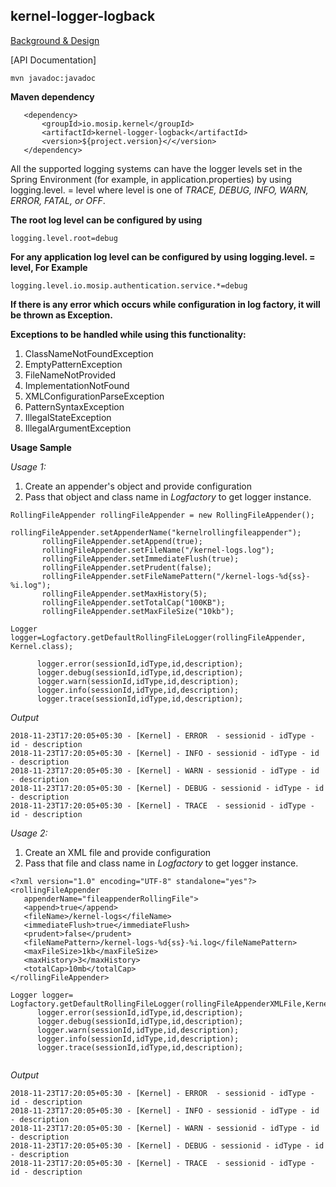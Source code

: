 ## kernel-logger-logback

[Background & Design](../../docs/design/kernel/kernel-logger.md)



[API Documentation]

```
mvn javadoc:javadoc
```
  

  
**Maven dependency**
  
 ```
    <dependency>
		<groupId>io.mosip.kernel</groupId>
		<artifactId>kernel-logger-logback</artifactId>
		<version>${project.version}</</version>
	</dependency>
 ```
  
 

All the supported logging systems can have the logger levels set in the Spring Environment (for example, in application.properties) by using logging.level.<logger-name> = level where level is one of *TRACE, DEBUG, INFO, WARN, ERROR, FATAL, or OFF*.

**The root log level can be configured by using**  

```
logging.level.root=debug
```
**For any application log level can be configured by using logging.level.<logger-name> = level, For Example**

```
logging.level.io.mosip.authentication.service.*=debug 
```

**If there is any error which occurs while configuration in log factory, it will be thrown as Exception.** 

**Exceptions to be handled while using this functionality:**
1. ClassNameNotFoundException
2. EmptyPatternException
3. FileNameNotProvided
4. ImplementationNotFound
5. XMLConfigurationParseException
6. PatternSyntaxException
7. IllegalStateException
8. IllegalArgumentException

**Usage Sample**


  *Usage 1:*

1. Create an appender's object and provide configuration 
2. Pass that object and class name in *Logfactory* to get logger instance.
 
 ```
RollingFileAppender rollingFileAppender = new RollingFileAppender();
       rollingFileAppender.setAppenderName("kernelrollingfileappender");
		rollingFileAppender.setAppend(true);
		rollingFileAppender.setFileName("/kernel-logs.log");
		rollingFileAppender.setImmediateFlush(true);
		rollingFileAppender.setPrudent(false);
		rollingFileAppender.setFileNamePattern("/kernel-logs-%d{ss}-%i.log");
		rollingFileAppender.setMaxHistory(5);
		rollingFileAppender.setTotalCap("100KB");
		rollingFileAppender.setMaxFileSize("10kb");
		
Logger logger=Logfactory.getDefaultRollingFileLogger(rollingFileAppender, Kernel.class);
       
       logger.error(sessionId,idType,id,description);
       logger.debug(sessionId,idType,id,description);
       logger.warn(sessionId,idType,id,description);
       logger.info(sessionId,idType,id,description);
       logger.trace(sessionId,idType,id,description); 		
 
 ```
 
  *Output*
 
 ```
2018-11-23T17:20:05+05:30 - [Kernel] - ERROR  - sessionid - idType - id - description
2018-11-23T17:20:05+05:30 - [Kernel] - INFO - sessionid - idType - id - description
2018-11-23T17:20:05+05:30 - [Kernel] - WARN - sessionid - idType - id - description
2018-11-23T17:20:05+05:30 - [Kernel] - DEBUG - sessionid - idType - id - description
2018-11-23T17:20:05+05:30 - [Kernel] - TRACE  - sessionid - idType - id - description
 ```

 *Usage 2:*
 

1. Create an XML file and provide configuration 
2. Pass that file and class name in *Logfactory* to get logger instance. 
 
 ```
 <?xml version="1.0" encoding="UTF-8" standalone="yes"?>
<rollingFileAppender
	appenderName="fileappenderRollingFile">
	<append>true</append>
	<fileName>/kernel-logs</fileName>
	<immediateFlush>true</immediateFlush>
	<prudent>false</prudent>
	<fileNamePattern>/kernel-logs-%d{ss}-%i.log</fileNamePattern>
	<maxFileSize>1kb</maxFileSize>
	<maxHistory>3</maxHistory>
	<totalCap>10mb</totalCap>
</rollingFileAppender>
 ```
 

 
 ```
Logger logger= Logfactory.getDefaultRollingFileLogger(rollingFileAppenderXMLFile,Kernel.class); 
       logger.error(sessionId,idType,id,description);
       logger.debug(sessionId,idType,id,description);
       logger.warn(sessionId,idType,id,description);
       logger.info(sessionId,idType,id,description);
       logger.trace(sessionId,idType,id,description); 		
    
 ```
 
  *Output*
 
 ```
2018-11-23T17:20:05+05:30 - [Kernel] - ERROR  - sessionid - idType - id - description
2018-11-23T17:20:05+05:30 - [Kernel] - INFO - sessionid - idType - id - description
2018-11-23T17:20:05+05:30 - [Kernel] - WARN - sessionid - idType - id - description
2018-11-23T17:20:05+05:30 - [Kernel] - DEBUG - sessionid - idType - id - description
2018-11-23T17:20:05+05:30 - [Kernel] - TRACE  - sessionid - idType - id - description
 ```

